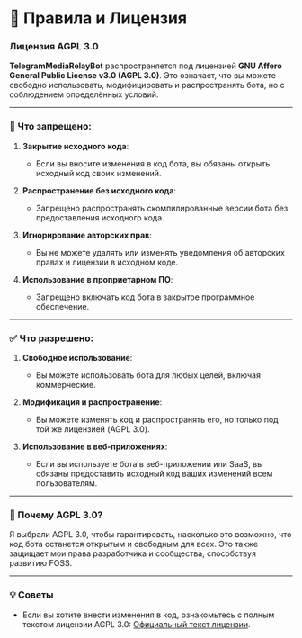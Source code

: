 # 📜 Правила и Лицензия

### Лицензия AGPL 3.0

**TelegramMediaRelayBot** распространяется под лицензией **GNU Affero General Public License v3.0 (AGPL 3.0)**. Это означает, что вы можете свободно использовать, модифицировать и распространять бота, но с соблюдением определённых условий.

---

### 🚫 Что запрещено:
1. **Закрытие исходного кода**:
   - Если вы вносите изменения в код бота, вы обязаны открыть исходный код своих изменений.

2. **Распространение без исходного кода**:
   - Запрещено распространять скомпилированные версии бота без предоставления исходного кода.

3. **Игнорирование авторских прав**:
   - Вы не можете удалять или изменять уведомления об авторских правах и лицензии в исходном коде.

4. **Использование в проприетарном ПО**:
   - Запрещено включать код бота в закрытое программное обеспечение.

---

### ✅ Что разрешено:
1. **Свободное использование**:
   - Вы можете использовать бота для любых целей, включая коммерческие.

2. **Модификация и распространение**:
   - Вы можете изменять код и распространять его, но только под той же лицензией (AGPL 3.0).

3. **Использование в веб-приложениях**:
   - Если вы используете бота в веб-приложении или SaaS, вы обязаны предоставить исходный код ваших изменений всем пользователям.

---

### 🌟 Почему AGPL 3.0?
Я выбрали AGPL 3.0, чтобы гарантировать, насколько это возможно, что код бота останется открытым и свободным для всех. Это также защищает мои права разработчика и сообщества, способствуя развитию FOSS.

---

### 💡 Советы
- Если вы хотите внести изменения в код, ознакомьтесь с полным текстом лицензии AGPL 3.0: [Официальный текст лицензии](https://github.com/ZenonEl/TelegramMediaRelayBot/blob/main/LICENSE).
